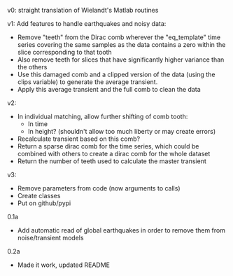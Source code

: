 v0: straight translation of Wielandt's Matlab routines
  
v1: Add features to handle earthquakes and noisy data:
- Remove "teeth" from the Dirac comb wherever the "eq_template" time series
  covering the same samples as the data contains a zero within the slice
  corresponding to that tooth
- Also remove teeth for slices that have significantly higher variance than
  the others
- Use this damaged comb and a clipped version of the data (using the clips
  variable) to generate the average transient.
- Apply this average transient and the full comb to clean the data
    
v2:
- In individual matching, allow further shifting of comb tooth:
    - In time
    - In height? (shouldn't allow too much liberty or may create errors)
- Recalculate transient based on this comb?
- Return a sparse dirac comb for the time series, which could be combined
  with others to create a dirac comb for the whole dataset
- Return the number of teeth used to calculate the master transient

v3:

- Remove parameters from code (now arguments to calls)
- Create classes
- Put on github/pypi

0.1a
- Add automatic read of global earthquakes in order to remove them from noise/transient models

0.2a
- Made it work, updated README
